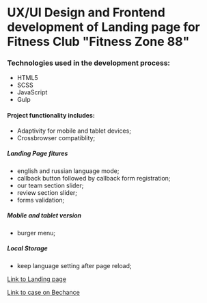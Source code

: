 # UX/UI Design and Frontend development of Landing page for Fitness Club "Fitness Zone 88"

### Technologies used in the development process:
* HTML5
* SCSS
* JavaScript
* Gulp

#### Project functionality includes:
  - Adaptivity for mobile and tablet devices;
  - Crossbrowser compatiblity;
  
  ##### Landing Page fitures
  - english and russian language mode;
  - callback button followed by callback form registration;
  - our team section slider;
  - review section slider;
  - forms validation;

  ##### Mobile and tablet version
   - burger menu;

  ##### Local Storage
   - keep language setting after page reload;
   

 [Link to Landing page ](https://natalinait.github.io/fitness_zone.github.io/) 


 [Link to case on Bechance ](https://www.behance.net/gallery/104001929/FitnessZone-88-Landing-Page)
